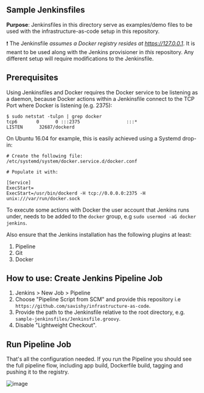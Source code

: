 ## Sample Jenkinsfiles

**Purpose**: Jenkinsfiles in this directory serve as examples/demo files to be used with the infrastructure-as-code setup in this repository.

:exclamation: The Jenkinsfile _assumes a Docker registry resides at https://127.0.0.1_. It is meant to be used along with the Jenkins provisioner in _this_ repository. Any different setup will require modifications to the Jenkinsfile. 


## Prerequisites

Using Jenkinsfiles and Docker requires the Docker service to be listening as a daemon, because Docker actions within a Jenkinsfile connect to the TCP Port where Docker is listening (e.g. 2375):

```
$ sudo netstat -tulpn | grep docker
tcp6       0      0 :::2375                 :::*                    LISTEN      32687/dockerd
```

On Ubuntu 16.04 for example, this is easily achieved using a Systemd drop-in:

```
# Create the following file:
/etc/systemd/system/docker.service.d/docker.conf

# Populate it with:

[Service]
ExecStart=
ExecStart=/usr/bin/dockerd -H tcp://0.0.0.0:2375 -H unix:///var/run/docker.sock

```

To execute some actions with Docker the user account that Jenkins runs under, needs to be added to the `docker` group, e.g 
`sudo usermod -aG docker jenkins`.



Also ensure that the Jenkins installation has the following plugins at least:

1. Pipeline
1. Git
1. Docker

## How to use: Create Jenkins Pipeline Job

1. Jenkins > New Job > Pipeline
1. Choose "Pipeline Script from SCM" and provide this repository i.e `https://github.com/savishy/infrastructure-as-code`.
1. Provide the path to the Jenkinsfile relative to the root directory, e.g. `sample-jenkinsfiles/Jenkinsfile.groovy`. 
1. Disable "Lightweight Checkout".

## Run Pipeline Job

That's all the configuration needed. If you run the Pipeline you should see the full pipeline flow, including app build, Dockerfile build, tagging and pushing it to the registry. 


![image](https://user-images.githubusercontent.com/13379978/44507182-2c7ea480-a6c7-11e8-83e8-51fb01523429.png)
